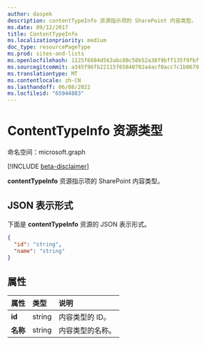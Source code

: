 ```yaml
---
author: daspek
description: contentTypeInfo 资源指示项的 SharePoint 内容类型。
ms.date: 09/12/2017
title: ContentTypeInfo
ms.localizationpriority: medium
doc_type: resourcePageType
ms.prod: sites-and-lists
ms.openlocfilehash: 1125f6604d563abc80c58b52a38f9bff135f9fbf
ms.sourcegitcommit: a345f96fb22115f65840702a4acf0acc7c1b0679
ms.translationtype: MT
ms.contentlocale: zh-CN
ms.lasthandoff: 06/08/2022
ms.locfileid: "65944883"
---
```

# <a name="contenttypeinfo-resource-type"></a>ContentTypeInfo 资源类型

命名空间：microsoft.graph

[!INCLUDE [beta-disclaimer](../../includes/beta-disclaimer.md)]

**contentTypeInfo** 资源指示项的 SharePoint 内容类型。

## <a name="json-representation"></a>JSON 表示形式

下面是 **contentTypeInfo** 资源的 JSON 表示形式。

<!-- { "blockType": "resource", "@odata.type": "microsoft.graph.contentTypeInfo", "@type.aka": "oneDrive.contentTypeFacet" } -->

```json
{
  "id": "string",
  "name": "string"
}
```

## <a name="properties"></a>属性

| 属性 | 类型   | 说明                   |
| :------- | :----- | :---------------------------- |
| **id**   | string | 内容类型的 ID。   |
| **名称** | string | 内容类型的名称。 |

<!--
{
  "type": "#page.annotation",
  "description": "",
  "keywords": "",
  "section": "documentation",
  "tocPath": "Resources/ContentTypeInfo",
  "suppressions": []
}
-->
